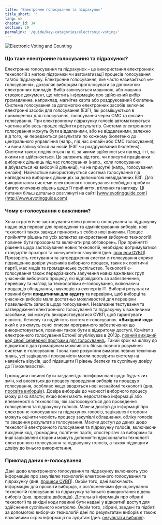 ```yaml
---
title: 'Електронне голосування та підрахунок'
title_short: ''
lang: uk
chapter_id: 34
section: 19
permalink: '/guide/key-categories/electronic-voting/'
---
```


![Electronic Voting and Counting](/images/inventory/categories/electronic-voting.png)

### Що таке електронне голосування та підрахунок?

Електронне голосування та підрахунок – це використання електронних технологій з метою підтримки чи автоматизації процесів голосування та/або підрахунку. Електронне голосування, яке часто називається «е-голосування», дозволяє виборцям проголосувати за допомогою електронних приладів. Вибір записується машиною, або машина створює документ, що містить інформацію про здійснений вибір громадянина, наприклад, магнітна карта або роздрукований бюлетень. Система голосування за допомогою електронних засобів включає електронні засоби для голосування (ЕЗГ), які розміщуються в приміщеннях для голосування, голосування через СМС та онлайн голосування. При електронному підрахунку голосів автоматизується частина або весь процес підбиття результатів. Системи електронного голосування можуть бути віддаленими, або не віддаленими, залежно від того, чи передаються результати по кожному бюлетеню до центрального управління (напр., під час онлайн або СМС голосування), чи вони записуються на носій (ЕЗГ чи роздрукований бюлетень). Системи також поділяються на ті, за якими здійснюється нагляд, і ті, за якими не здійснюється. Це залежить від того, чи присутні працівники виборчих дільниць під час голосування (напр., коли голосування відбувається на виборчій дільниці), чи не присутні (напр., голосування онлайн). Найчастіше використовується система голосування під наглядом на виборчих дільницях за допомогою невіддалених ЕЗГ. Для використання системи електронного голосування необхідно зробити багато ключових рішень щодо її прийняття, втілення та нагляду. Ці питання більш детально розглянуті на сайті [www.evotingguide.com](http://www.evotingguide.com).

### Чому е-голосування є важливим?

Хоча стратегічне застосування електронного голосування та підрахунку надає ряд переваг для проведення та адміністрування виборів, нові технології також завжди приносять з собою нові виклики. Процес прийняття рішень по усіх аспектах використання виборчих технологій повинен бути прозорим та включати ряд обговорень. При прийнятті рішення щодо застосування нових технологій, необхідно дотримуватися стандартів прозорої та конкурентної закупівлі (див. [процеси ОУВП](/uk/guide/key-categories/emb-processes/)). Прозорість тестування та затвердження систем е-голосування сприяє підвищенню довіри учасників виборчого процесу, таких як політичні партії, мас медіа та громадянське суспільство. Технології е-голосування також передбачають залучення нових важливих груп учасників виборчого процесу, які відповідають за забезпечення, перевірку та нагляд за технологіями е-голосування, включаючи продавців обладнання, науковців та експертів ІТ. Виборчі результати повинні бути **придатними для аудиту** та перевірки, щоб виборці та учасники виборів мали достатньо можливостей для перевірки правильність записів щодо голосування. Незалежне тестування та затвердження електронного голосування та підрахунку є важливими засобами, які можуть використовуватися ОУВП, щоб гарантувати вірність, безпеку та надійність систем е-голосування. **«Вихідний код»** який є в якомусь сенсі описом програмного забезпечення що використовується, повинен також бути в відкритому доступі. Комітет з електронного голосування Естонії опублікував в 2013р. [повний вихідний код своєї серверної програми для голосування.](https://github.com/vvk-ehk/evalimine). Такий крок на шляху до відкритості дав громадянам можливість більш повного розуміння системи е-голосування. І хоча таке розуміння вимагає певних технічних знань, усі зацікавлені програмісти могли перевірити систему на наявність вірусів, щоб підвищити її рівень безпеки та суспільну довіру до її можливостей.

Громадяни повинні бути заздалегідь поінформовані щодо будь-яких змін, які вносяться до процесу проведення виборів та процедур голосування, особливо якщо вводяться нові незнайомі технології (див. [просвіта виборців](/uk/guide/key-categories/voter-education/)). Довіра виборців до чесності виборчого процесу можу різко впасти, якщо вони мають недостатньо інформації або впевненості в технологіях, які застосовуються для проведення голосування та підрахунку голосів. Маючи доступ до інформації про електронне голосування та підрахунок голосів, зацікавлені сторони можуть оцінити чесність процесу закупівлі обладнання, обліку голосів та зведення результатів голосування. Маючи доступ до даних щодо технологій електронного голосування та підрахунку голосів, включаючи вихідний код, громадяни, політичні партії, спостерігачі за виборами та інші зацікавлені сторони можуть допомогти вдосконалити технології електронного голосування та підрахунку голосів, а також підвищити довіру до їхнього використання.

### Приклад даних е-голосування

Дані щодо електронного голосування та підрахунку включають усю інформацію про закупівлю технологій електронного голосування та підрахунку (див. [процеси ОУВП](/uk/guide/key-categories/emb-processes/)). Окрім того, дані включають інформацію для просвіти виборців, з роз'ясненнями функціонування технологій голосування та підрахунку та їхнього використання в день виборів (див. [просвіта виборців](/uk/guide/key-categories/voter-education/)). Детальна інформація про обрані технології та вихідні коди повинні бути надані у відкритий доступ для здійснення суспільного контролю. Окрім того, зібрані, зведені та підбиті за допомогою виборчих технологій дані по результатам виборів є також важливими окрім інформації по аудитам (див. [результати виборів](/uk/guide/key-categories/election-results/)).
